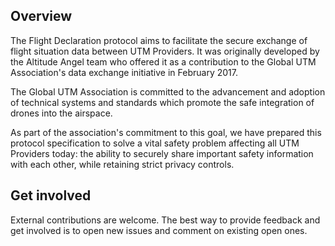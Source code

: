 ## Overview

The Flight Declaration protocol aims to facilitate the secure exchange of flight situation data between UTM Providers. It was originally developed by the Altitude Angel team who offered it as a contribution to the Global UTM Association's data exchange initiative in February 2017.

The Global UTM Association is committed to the advancement and adoption of technical systems and standards which promote the safe integration of drones into the airspace.

As part of the association's commitment to this goal, we have prepared this protocol specification to solve a vital safety problem affecting all UTM Providers today: the ability to securely share important 
safety information with each other, while retaining strict privacy controls.


## Get involved

External contributions are welcome. The best way to provide feedback and get involved is to open new issues and comment on existing open ones. 